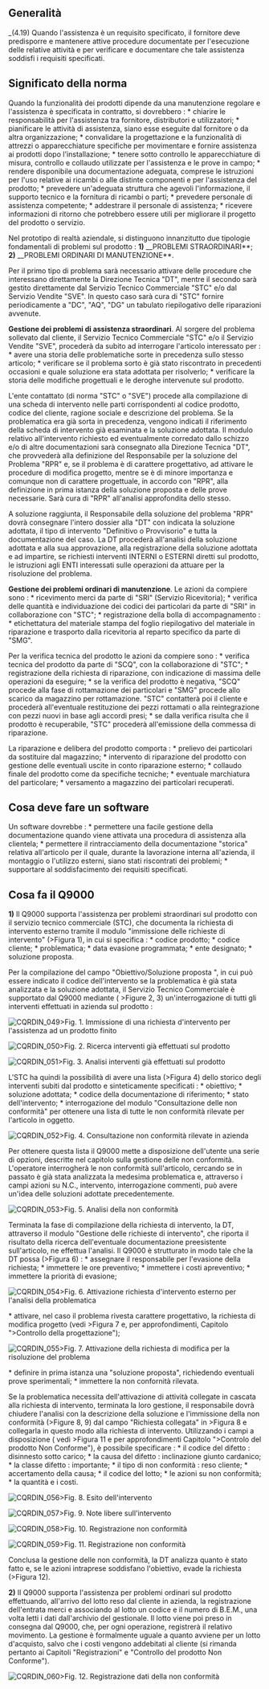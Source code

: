 ## Generalità
_(4.19) Quando l'assistenza è un requisito specificato, il fornitore deve predisporre e mantenere attive procedure documentate per l'esecuzione delle relative attività e per verificare e documentare che tale assistenza soddisfi i requisiti specificati.

## Significato della norma
Quando la funzionalità dei prodotti dipende da una manutenzione regolare e l'assistenza è specificata in contratto, si dovrebbero : 
 \* chiarire le responsabilità per l'assistenza tra fornitore, distributori e utilizzatori;
 \* pianificare le attività di assistenza, siano esse eseguite dal fornitore o da altra organizzazione;
 \* convalidare la progettazione e la funzionalità di attrezzi o apparecchiature specifiche per movimentare e fornire assistenza ai prodotti dopo l'installazione;
 \* tenere sotto controllo le apparecchiature di misura, controllo e collaudo utilizzate per l'assistenza e le prove in campo;
 \* rendere disponibile una documentazione adeguata, comprese le istruzioni per l'uso relative ai ricambi o alle distinte componenti e per l'assistenza del prodotto;
 \* prevedere un'adeguata struttura che agevoli l'informazione, il supporto tecnico e la fornitura di ricambi o parti;
 \* prevedere personale di assistenza competente;
 \* addestrare il personale di assistenza;
 \* ricevere informazioni di ritorno che potrebbero essere utili per migliorare il progetto del prodotto o servizio.

Nel prototipo di realtà aziendale, si distinguono innanzitutto due tipologie fondamentali di problemi sul prodotto : 
**1)** __PROBLEMI STRAORDINARI**;
**2)** __PROBLEMI ORDINARI DI MANUTENZIONE**.

Per il primo tipo di problema sarà necessario attivare delle procedure che interessano direttamente la Direzione Tecnica "DT", mentre il secondo sarà gestito direttamente dal Servizio Tecnico Commerciale "STC" e/o dal Servizio Vendite "SVE". In questo caso sarà cura di "STC" fornire periodicamente a "DC", "AQ", "DG" un tabulato riepilogativo delle riparazioni avvenute.

__Gestione dei problemi di assistenza straordinari__.
Al sorgere del problema sollevato dal cliente, il Servizio Tecnico Commerciale "STC" e/o il Servizio Vendite "SVE", procederà da subito ad interrogare l'articolo interessato per : 
 \* avere una storia delle problematiche sorte in precedenza sullo stesso articolo;
 \* verificare se il problema sorto è già stato riscontrato in precedenti occasioni e quale soluzione era stata adottata per risolverlo;
 \* verificare la storia delle modifiche progettuali e le deroghe intervenute sul prodotto.

L'ente contattato (di norma "STC" o "SVE") procede alla compilazione di una scheda di intervento nelle parti corrispondenti al codice prodotto, codice del cliente, ragione sociale e descrizione del problema.
Se la problematica era già sorta in precedenza, vengono indicati il riferimento della scheda di intervento già esaminata e la soluzione adottata.
Il modulo relativo all'intervento richiesto ed eventualmente corredato dallo schizzo e/o di altre documentazioni sarà consegnato alla Direzione Tecnica "DT", che provvederà alla definizione del Responsabile per la soluzione del Problema "RPR" e, se il problema è di carattere progettativo, ad attivare le procedure di modifica progetto, mentre se è di minore importanza e comunque non di carattere progettuale, in accordo con "RPR", alla definizione in prima istanza della soluzione proposta e delle prove necessarie. Sarà cura di "RPR" all'analisi approfondita dello stesso.

A soluzione raggiunta, il Responsabile della soluzione del problema "RPR" dovrà consegnare l'intero dossier alla "DT" con indicata la soluzione adottata, il tipo di intervento "Definitivo o Provvisorio" e tutta la documentazione del caso.
La DT procederà all'analisi della soluzione adottata e alla sua approvazione, alla registrazione della soluzione adottata e ad impartire, se richiesti interventi INTERNI o ESTERNI diretti sul prodotto, le istruzioni agli ENTI interessati sulle operazioni da attuare per la risoluzione del problema.

__Gestione dei problemi ordinari di manutenzione__.
Le azioni da compiere sono : 
 \* ricevimento merci da parte di "SRI" (Servizio Ricevitoria);
 \* verifica delle quantità e individuazione dei codici dei particolari da parte di "SRI" in collaborazione con "STC";
 \* registrazione della bolla di accompagnamento : 
 \* etichettatura del materiale stampa del foglio riepilogativo del materiale in riparazione e trasporto dalla ricevitoria al reparto specifico da parte di "SMG".

Per la verifica tecnica del prodotto le azioni da compiere sono : 
 \* verifica tecnica del prodotto da parte di "SCQ", con la collaborazione di "STC";
 \* registrazione della richiesta di riparazione, con indicazione di massima delle operazioni da eseguire;
 \* se la verifica del prodotto è negativa, "SCQ" procede alla fase di rottamazione dei particolari e "SMG" procede allo scarico da magazzino per rottamazione. "STC" contatterà poi il cliente e procederà all'eventuale restituzione dei pezzi rottamati o alla reintegrazione con pezzi nuovi in base agli accordi presi;
 \* se dalla verifica risulta che il prodotto è recuperabile, "STC" procederà all'emissione della commessa di riparazione.

La riparazione e delibera del prodotto comporta : 
 \* prelievo dei particolari da sostituire dal magazzino;
 \* intervento di riparazione del prodotto con gestione delle eventuali uscite in conto riparazione esterno;
 \* collaudo finale del prodotto come da specifiche tecniche;
 \* eventuale marchiatura del particolare;
 \* versamento a magazzino dei particolari recuperati.

## Cosa deve fare un software
Un software dovrebbe  : 
 \* permettere una facile gestione della documentazione quando viene attivata una procedura di assistenza alla clientela;
 \* permettere il rintracciamento della documentazione "storica" relativa all'articolo per il quale, durante la lavorazione interna all'azienda, il montaggio o l'utilizzo esterni, siano stati riscontrati dei problemi;
 \* supportare al soddisfacimento dei requisiti specificati.

## Cosa fa il Q9000
**1)** Il Q9000 supporta l'assistenza per problemi straordinari sul prodotto con il servizio tecnico commerciale (STC), che documenta la richiesta di intervento esterno tramite il modulo "immissione delle richieste di intervento" (>Figura 1), in cui si specifica : 
 \* codice prodotto;
 \* codice cliente;
 \* problematica;
 \* data evasione programmata;
 \* ente designato;
 \* soluzione proposta.

Per la compilazione del campo "Obiettivo/Soluzione proposta ", in cui può essere indicato il codice dell'intervento se la problematica è già stata analizzata e la soluzione adottata, il Servizio Tecnico Commerciale è supportato dal Q9000 mediante ( >Figure 2, 3) un'interrogazione di tutti gli interventi effettuati in azienda sul prodotto : 

![CQRDIN_049](http://doc.smeup.com/immagini/MBDOC_VIS-CQ_219/CQRDIN_049.png)>Fig. 1. Immissione di una richiesta d'intervento per l'assistenza ad un prodotto finito

![CQRDIN_050](http://doc.smeup.com/immagini/MBDOC_VIS-CQ_219/CQRDIN_050.png)>Fig. 2. Ricerca interventi già effettuati sul prodotto

![CQRDIN_051](http://doc.smeup.com/immagini/MBDOC_VIS-CQ_219/CQRDIN_051.png)>Fig. 3. Analisi interventi già effettuati sul prodotto

L'STC ha quindi la possibilità di avere una lista (>Figura 4) dello storico degli interventi subiti dal prodotto e sinteticamente specificati : 
 \* obiettivo;
 \* soluzione adottata;
 \* codice della documentazione di riferimento;
 \* stato dell'intervento;
 \* interrogazione del modulo "Consultazione delle non conformità" per ottenere una lista di tutte le non conformità rilevate per l'articolo in oggetto.

![CQRDIN_052](http://doc.smeup.com/immagini/MBDOC_VIS-CQ_219/CQRDIN_052.png)>Fig. 4. Consultazione non conformità rilevate in azienda

Per ottenere questa lista il Q9000 mette a disposizione dell'utente una serie di opzioni, descritte nel capitolo sulla gestione delle non conformità.
L'operatore interrogherà le non conformità sull'articolo, cercando se in passato è già stata analizzata la medesima problematica e, attraverso i campi azioni su N.C., intervento, interrogazione commenti, può avere un'idea delle soluzioni adottate precedentemente.

![CQRDIN_053](http://doc.smeup.com/immagini/MBDOC_VIS-CQ_219/CQRDIN_053.png)>Fig. 5. Analisi della non conformità

Terminata la fase di compilazione della richiesta di intervento, la DT, attraverso il modulo "Gestione delle richieste di intervento", che riporta il risultato della ricerca dell'eventuale documentazione preesistente sull'articolo, ne effettua l'analisi.
Il Q9000 è strutturato in modo tale che la DT possa (>Figura 6) : 
 \* assegnare il responsabile per l'evasione della richiesta;
 \* immettere le ore preventivo;
 \* immettere i costi apreventivo;
 \* immettere la priorità di evasione;

![CQRDIN_054](http://doc.smeup.com/immagini/MBDOC_VIS-CQ_219/CQRDIN_054.png)>Fig. 6. Attivazione richiesta d'intervento esterno per l'analisi della problematica

 \* attivare, nel caso il problema rivesta carattere progettativo, la richiesta di modifica progetto (vedi >Figura 7 e, per approfondimenti, Capitolo ">Controllo della progettazione");

![CQRDIN_055](http://doc.smeup.com/immagini/MBDOC_VIS-CQ_219/CQRDIN_055.png)>Fig. 7. Attivazione della richiesta di modifica per la risoluzione del problema

 \* definire in prima istanza una "soluzione proposta", richiedendo eventuali prove sperimentali;
 \* immettere la non confornità rilevata.

Se la problematica necessita dell'attivazione di attività collegate in cascata alla richiesta di intervento, terminata la loro gestione, il responsabile dovrà chiudere l'analisi con la descrizione della soluzione e l'immissione della non conformità (>Figure 8, 9) dal campo "Richiesta collegata"  in >Figura 8 e collegarla in questo modo alla richiesta di intervento.
Utilizzando i campi a disposizione ( vedi >Figura 11 e per approfondimenti Capitolo ">Controlo del prodotto Non Conforme"), è possibile specificare : 
 \* il codice del difetto :  disinnesto sotto carico;
 \* la causa del difetto :  inclinazione giunto cardanico;
 \* la classe difetto :  importante;
 \* il tipo di non conformità :  reso cliente;
 \* accertamento della causa;
 \* il codice del lotto;
 \* le azioni su non conformità;
 \* la quantità e i costi.

![CQRDIN_056](http://doc.smeup.com/immagini/MBDOC_VIS-CQ_219/CQRDIN_056.png)>Fig. 8. Esito dell'intervento

![CQRDIN_057](http://doc.smeup.com/immagini/MBDOC_VIS-CQ_219/CQRDIN_057.png)>Fig. 9. Note libere sull'intervento

![CQRDIN_058](http://doc.smeup.com/immagini/MBDOC_VIS-CQ_219/CQRDIN_058.png)>Fig. 10. Registrazione non conformità

![CQRDIN_059](http://doc.smeup.com/immagini/MBDOC_VIS-CQ_219/CQRDIN_059.png)>Fig. 11. Registrazione non conformità

Conclusa la gestione delle non conformità, la DT analizza quanto è stato fatto e, se le azioni intraprese soddisfano l'obiettivo, evade la  richiesta (>Figura 12).

**2)** Il Q9000 supporta l'assistenza per problemi ordinari sul prodotto effettuando, all'arrivo del lotto reso dal cliente in azienda, la registrazione dell'entrata merci e associando al lotto un codice e il numero di B.E.M., una volta letti i dati dall'archivio del gestionale. Il lotto viene poi preso in consegna dal Q9000, che, per ogni operazione, registrerà il relativo movimento.
La gestione è formalmente uguale a quanto avviene per un lotto d'acquisto, salvo che i costi vengono addebitati al cliente (si rimanda pertanto ai Capitoli "Registrazioni" e "Controllo del prodotto Non Conforme").

![CQRDIN_060](http://doc.smeup.com/immagini/MBDOC_VIS-CQ_219/CQRDIN_060.png)>Fig. 12. Registrazione dati della non conformità

